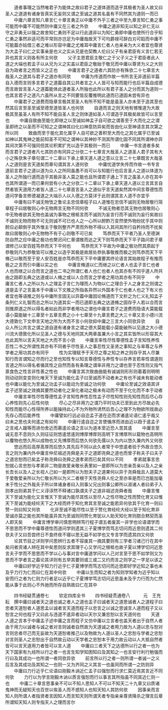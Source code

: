 <!-- { "loadSidebar": true } -->
　　道者事理之当然唯君子为能体之故曰君子之道体道而造乎其极者为圣人故又曰圣人之道道有诸身皆真实无妄则又谓之至诚之道其名虽有不同然其为道则一而已
　　中庸六章言知八章言仁十章言勇正以中庸不外乎三者之中至九章言知仁勇之事可能而中庸不可能然则中庸又在三者之外欤
　　中庸之道非知无以知之非仁无以守之非勇无以强之故舍知仁勇则不足以行此道非以为知仁勇即中庸也使所行合乎知仁勇之事然非适可而平常则亦岂足为中庸哉故天下可均爵禄可辞白刃可蹈而中庸不可能葢亦姑借三者之难以形容中庸之尤难耳中庸言仁者人也亲亲为大义者宜也尊贤为大孟子曰仁之实事亲是也义之实从兄是也契教人伦曰父子有亲君臣有义言仁若无异也其言义则各有所主何欤
　　父子主恩君臣主敬仁之于父子义之于君臣者此人道之大端也若孟子以从兄为义之实盖以君臣之敬始于敬兄而中庸以尊贤为义之大则自为政者言之而皆义之正也
　　中庸言君子之道者六其防亦有殊欤二十七章言大哉圣人之道其与君子之道亦有同欤
　　中庸为传道而作故一书所言无非道前半篇自入德而言则多言君子之道葢自其公共者言之人人皆可与知而能行也后半篇自成德而言故皆言圣人之道葢能体此道者圣人所独也此所以有君子圣人之分而其为道则一也其言君子之道凡六虽所从言之不同要皆反覆推明此道而已道固未尝有异也
　　中庸君子之道费而隐章言极其至圣人有所不知不能是虽圣人亦未至于造其至也然其后言至圣至诚至德至道皆圣人也何欤
　　自道而言之则天地有憾惟道为大故极其至虽圣人有所不知不能自圣人言之则体道如圣人可谓造乎其极矣故皆可以言至也
　　中庸自致曲至能化即继之以至诚如神孟子自可欲之谓善至于大而化之之谓圣即终之以圣而不可知之之谓神其曰化曰神意防异矣而皆由化以至神请言其次第之所以同
　　致曲而至于能化其化属乎人自可欲之善积至大而化之其化属乎已至诚如神以其鬼神之能前知圣不可知之谓神以其神妙不测其所谓化固不同其所谓神亦异其间次第不可强同但其论积累扩充以造乎其极则一而已
　　中庸一书言道者多矣而言君子之道者凡七其防亦有同异之分欤二十七章言大哉圣人之道圣人君子其有大小之殊欤朱子章句谓二十二章以下承上章天道人道之意以立言二十七章既言大哉圣人之道则是言天道矣而章句谓其言人道何欤
　　中庸忧道学失传而作故一书专言道前言君子之道以道为众人之所同虽愚不肖可以与知能行也后言圣人之道以体道为圣人之所独行道而造乎其极非圣人莫之能也且所谓君子通上下言之虽圣人亦在其中也其所谓道一而已果何尝有小大之分欤二十二章以下承上章天道人道以立言其言自然者皆天道用力者皆人道二十七章首言圣人之道似乎言天道矣然其中间言尊德性而道问学备言修德凝道之大端示人以入德之方莫详于此则谓其言人道不亦宜乎
　　中庸有曰不诚无物攷之鲁论主忠信章程子曰人道惟在忠信不诚则无物居敬行简章程子曰居敬则心中无物两言无物不同何欤
　　不诚无物者恐其无物也居敬则心中无物者欲其无物也盖诚为事物之根柢言而不诚则为妄言行而不诚则为妄行矣故曰不诚则无物而物不可无则诚不可已也人之一心所以酧酢万变然使外物纷扰乎其中则酧应必颠倒乎其外惟主于敬则整齐严肃而外物不得以入其间其所行自矜持而不扰矣故曰居敬则心中无物物不有于心则敬不可已矣
　　笃恭而天下平者乃圣人至德渊防自然之应中庸之极功也樊迟问仁章谓推而达之天下则笃恭而天下平子路问君子章谓修己以安百姓笃恭而天下平何也
　　笃恭而天下平故为中庸之极功然其原起于恭敬则凡为恭敬皆可以推之以造乎其极是故居处恭执事敬推而极之则笃恭而天下平脩己以敬而至于安人安百姓是亦笃恭而天下平中庸要其终论语言其始故程子有推而极之之言而引中庸以实之也
　　中庸言脩道以仁而继之以仁者人也孟子言仁也者人也而继之以合而言之道也二书之所谓仁者人也仁也者人也其亦有不同乎道人所共由之路即五典之达道或以人脩之或以人合而言之学者之用功其亦有不同乎
　　中庸言仁者人之所以为人之理孟子言仁为理而人为物以仁之理合于人之身言之则谓之道是孟子之言虽本于中庸以下文推之所指各异然以外国本于仁也者人也之下有义也者宜也等语推之则与中庸所言固无以异葢中庸因论脩道而下文析之为仁义礼知孟子条列仁义礼智而总之所以为道其实一而已道即五典之达道脩之固存乎人若以合而言则推原道之所以得名者如此而非学者用功之谓也中庸言君子之道费而隐语大莫能载语小莫能破十三章至十五章言费之小十七章至十九章言费之大三十章又言小德川流大德敦化下文申言天地之所为大而不言小何欤抑中庸之三言大小同欤异欤
　　自众人所公共言之谓之道自道有诸身言之谓之德大莫能载小莫能破所以见道之大小德川流大德敦化所以见圣人之德与天地同其大两章虽兼大小言之其实皆所以形容其大也此其所以言夫天地之大而不言小欤
　　中庸言率性尽性尊德性孟子言知性养性忍性二书之所谓性其亦有不同者乎尽性圣人之事忍性又圣贤之事知之与率尊之与养学者之用功其亦有同乎
　　性为实理赋予于天尽之尊之知之养之则存乎其人尽兼知行而言谓知之尽而行之至也知性专以知言尊德性与养性专以存养言若率性谓道则言道之所以得名者循其性之自然而各有条理之谓率非用力之谓也至于忍性则又指气禀食色之性言非性善之性也
　　中庸言其次致曲曲能有诚诚则形形则着着则明明则动动则变变则化唯天下至诚为能化孟子曰至诚而不动者未之有也不诚未有能动者也中庸以能化为至诚之功孟子以能动为至诚之功何欤
　　中庸论至诚之效语其详孟子述至诚之效摘其要然动者化之渐化者动之极未有动而不至于化化而不本于动者
　　中庸言率性尽性尊德性孟子言知性养性忍性孟子尽性知性则先知性而后尽心存心养性则先心后性何欤
　　尽心之尽非用力之谓乃平时功夫已至到此方尽故必先知性而能尽心性得所养以能操持此心不为外物所诱然后吾心之理不为物欲所戕故必先存心而后能养性
　　中庸譬如行远必自迩孟子道在迩而求诸逺论语仁逺乎哉又曰未之思也夫何逺之有如何
　　中庸行逺自迩之言使循序而进由近以趋于逺孟子之言戒人躐等而进勿舍近而慕逺论语之言以为道本至近恐人苦其逺
　　中庸言至诚无息不息则久久则征征则悠逺悠逺则博厚博厚则高明下言博厚所以载物也高明所以覆物也悠久所以成物也又先博厚而后悠久何欤先儒以久为内以悠久兼内外又何欤
　　悠远而后高厚髙厚而后悠久其先后不同以此久者常于中悠逺者验于外故合悠久言之则为兼内外中庸言仲尼祖述尧舜是夫子之道即尧舜之道也而曾子称夫子曰夫子之道忠恕而已矣孟子称尧舜曰尧舜之道孝弟而已矣其何以不同
　　孝弟就事言忠恕就心言忠恕与孝弟非二物是故爱亲敬长表里如一是即所以为忠亲吾亲以及人之亲长吾长以及人之长视人己如一是即所以为恕夫子之道果何以异于尧舜哉且人道莫大于爱敬爱亲所以为仁敬长所以为义二者根于天性尧舜人伦之至亦率是而已岂能加毫末于性分之外哉夫子所以体诸身者曰入则事父兄出则事公卿所以淑诸人者曰弟子入则孝出则弟其于仁义谆谆然不释诸口孰谓夫子之道非祖述尧舜者哉
　　中庸言惟天下至诚为能化又言惟天下至诚为能尽其性以至尽人之性尽物之性而赞化育又曰惟天下至诚为能经纶天下之大经而终于知化育其言至诚之能若异何欤其于化育一则曰赞一则曰知又何欤
　　化非至诚不能尽性以至于赞化育经纶大经以至于知化育非至诚亦莫之能也其所能虽异其为至诚则同赞化育犹以人助天知化育则脗合黙契而圣人即天矣
　　中庸言博学审问慎思明辨笃行程子谓五者废其一非学也论语谓学而不思思而不学中庸尊德性而道问学则遗其三子夏博学而笃志切问而近思则遗其二何欤夫子又曰吾尝终日不食终夜不寝以思无益不如学也又专言学而遗其四又何欤
　　论其节目之详则学问思辨行五者不容废其一摘其要则有三学者习诸己行在其中矣问者资诸人辨在其中矣思则反求其理于心又学问之根柢也故子夏以博学切问近思言夫子学而不思思而不学以心与事对言中庸道学问以人己对言至于思不如学则又为思而不学者言之葢论其详则有五举其要则或三或二又约而言之则学之一字足以该之
　　中庸曰好学近乎知力行近乎仁子夏博学而笃志切问而近思即好学近知之事也未及乎力行为仁而曰仁在其中何欤
　　中庸以生而知之者为知则学知者为近乎知以安而行之者为仁则力行者足以近乎仁子夏博学笃志切问近思虽未及乎力行而为仁然能从事于此则心不外驰而所存自熟故曰仁在其中

　　四书经疑贯通卷七
　　钦定四库全书
　　四书经疑贯通卷八　　　元　王充耘　撰中庸曰诚者天之道也诚之者人之道也孟子曰诚者天之道思诚者人之道程子曰忠者天道恕者人道思孟以诚者言天道而程子以忠言之以诚之思诚言人道而程子又以恕言之何也程子又曰此与违道不逺异者动以天尔又兼忠恕以言天道何也
　　天道人道之言本于中庸孟子述中庸之言而程子又仿中庸以立言者也盖天者出于自然人者由于用力以诚者与诚之者对言则诚者自然故为天道诚之者用力故为人道以忠与恕对言则忠者尽己而无妄故为天道恕者推己以及物故为人道以圣人之忠恕与学者之忠恕对言则圣人之忠恕出于自然故云动以天学者之忠恕本于用力故云动以人大抵自然者皆可以言天道用力者皆可以言人道
　　中庸曰三者天下之达德所以行之者一也为天下国家有九经所以行之者一也言生知学知困知曰及其知之一也言安行利行勉强而行曰及其成功一也所谓一者同欤异欤
　　前言所以行之者一则所谓一者诚一之义后言及其成功及其知之一也则一又为齐同之义其言一也虽同而所谓一之防则异
　　中庸曰力行近乎仁论语曰刚毅木讷近仁孟子曰强恕而行求仁莫近焉其言近不同何欤
　　力行以为学言刚毅木讷以质言强恕而行以事言其所指虽不同其近仁则一也
　　中庸二十章言思事亲不可以不知人思知人不可以不知天二十九章又曰质诸鬼神而无疑知天也百世以俟圣人而不惑知人也知天知人其防何欤
　　因事亲而言知人则所谓人者指贤者言因知人而言知天则所谓天者专指亲亲尊贤降杀之理言后章所谓知天知人则专指天人之理而言尔
